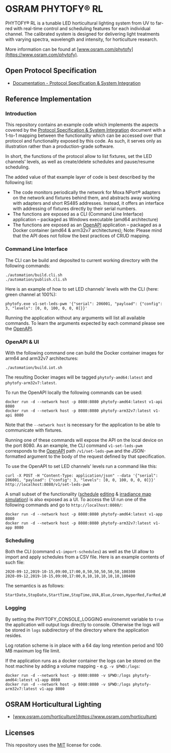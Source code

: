 # OSRAM PHYTOFY® RL

PHYTOFY® RL is a tunable LED horticultural lighting system from UV to far-red with real-time control and scheduling features for each individual channel. The calibrated system is designed for delivering light treatments with varying spectra, wavelength and intensity, for horticulture research.

More information can be found at [www.osram.com/phytofy](https://www.osram.com/phytofy).


## Open Protocol Specification

* [Documentation - Protocol Specification & System Integration](docs/ProtocolSpecificationAndSystemIntegration.md)


## Reference Implementation

### Introduction

This repository contains an example code which implements the aspects covered by the [Protocol Specification & System Integration](docs/ProtocolSpecificationAndSystemIntegration.md) document with a 1-to-1 mapping between the functionality which can be accessed over that protocol and functionality exposed by this code. As such, it serves only as illustration rather than a production-grade software.

In short, the functions of the protocol allow to list fixtures, set the LED channels' levels, as well as create/delete schedules and pause/resume scheduling.

The added value of that example layer of code is best described by the following list:

* The code monitors periodically the network for Moxa NPort® adapters on the network and fixtures behind them, and abstracts away working with adapters and short RS485 addresses. Instead, it offers an interface with addressing of fixtures directly by their serial numbers.
* The functions are exposed as a CLI (Command Line Interface) application – packaged as Windows executable (amd64 architecture)
* The functions are exposed as an [OpenAPI](api/hw1.yaml) application – packaged as a Docker container (amd64 & arm32v7 architectures); Note: Please mind that the API does not follow the best practices of CRUD mapping.


### Command Line Interface

The CLI can be build and deposited to current working directory with the following commands:

    ./automation/build.cli.sh
    ./automation/publish.cli.sh

Here is an example of how to set LED channels' levels with the CLI (here: green channel at 100%):

    phytofy.exe v1-set-leds-pwm '{"serial": 206001, "payload": {"config": 3, "levels": [0, 0, 100, 0, 0, 0]}}'

Running the application without any arguments will list all available commands. To learn the arguments expected by each command please see the [OpenAPI](api/hw1.yaml).


### OpenAPI & UI

With the following command one can build the Docker container images for arm64 and arm32v7 architectures:

    ./automation/build.iot.sh

The resulting Docker images will be tagged `phytofy-amd64:latest` and `phytofy-arm32v7:latest`.

To run the OpenAPI locally the following commands can be used:

    docker run -d --network host -p 8080:8080 phytofy-amd64:latest v1-api 8080
    docker run -d --network host -p 8080:8080 phytofy-arm32v7:latest v1-api 8080

Note that the `--network host` is necessary for the application to be able to communicate with fixtures.

Running one of these commands will expose the API on the local device on the port 8080. As an example, the CLI command `v1-set-leds-pwm` corresponds to the [OpenAPI](api/hw1.yaml) path `/v1/set-leds-pwm` and the JSON-formatted argument to the body of the request defined by that specification.

To use the OpenAPI to set LED channels' levels run a command like this:

    curl -X POST -H "Content-Type: application/json" --data '{"serial": 206001, "payload": {"config": 3, "levels": [0, 0, 100, 0, 0, 0]}}' http://localhost:8080/v1/set-leds-pwm

A small subset of the functionality ([schedule](docs/ui/01.Lighting_Schedules_List.png) [editing](docs/ui/02.Lighting_Schedule_Editing.png) & [irradiance map simulation](docs/ui/02.Lighting_Schedule_Editing.png)) is also exposed as a UI. To access the UI run one of the following commands and go to `http://localhost:8080/`:

    docker run -d --network host -p 8080:8080 phytofy-amd64:latest v1-app 8080
    docker run -d --network host -p 8080:8080 phytofy-arm32v7:latest v1-app 8080


### Scheduling

Both the CLI (command `v1-import-schedules`) as well as the UI allow to import and apply schedules from a CSV file. Here is an example contents of such file:

```
2020-09-12,2019-10-15,09:00,17:00,0,50,50,50,50,50,100300
2020-09-12,2019-10-15,09:00,17:00,0,10,10,10,10,10,100400
```

The semantics is as follows:

```
StartDate,StopDate,StartTime,StopTime,UVA,Blue,Green,HyperRed,FarRed,White,SerialNumber
```


### Logging

By setting the PHYTOFY_CONSOLE_LOGGING environemnt variable to `true` the application will output logs directly to console. Otherwise the logs will be stored in `logs` subdirectory of the directory where the application resides.

Log rotation scheme is in place with a 64 day long retention period and 100 MB maximum log file limit.

If the application runs as a docker container the logs can be stored on the host machine by adding a volume mapping - e.g. `-v $PWD:/logs`:

    docker run -d --network host -p 8080:8080 -v $PWD:/logs phytofy-amd64:latest v1-app 8080
    docker run -d --network host -p 8080:8080 -v $PWD:/logs phytofy-arm32v7:latest v1-app 8080


## OSRAM Horticultural Lighting

* [www.osram.com/horticulture](https://www.osram.com/horticulture)


## Licenses

This repository uses the [MIT](LICENSE) license for code.
